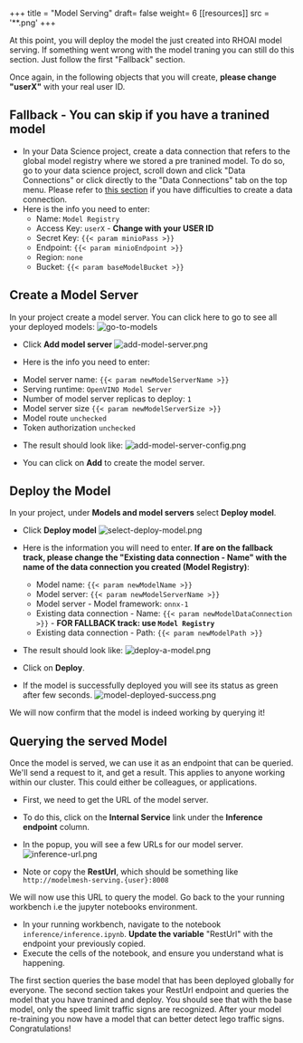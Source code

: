 +++
title = "Model Serving"
draft= false
weight= 6
[[resources]]
  src = '**.png'
+++

At this point, you will deploy the model the just created into RHOAI model serving. If something went wrong with the model traning you can still do this section. Just follow the first "Fallback" section.

Once again, in the following objects that you will create, **please change "userX"** with your real user ID.

## Fallback - You can skip if you have a tranined model

* In your Data Science project, create a data connection that refers to the global model registry where we stored a pre tranined model. To do so, go to your data science project, scroll down and click "Data Connections" or click directly to the "Data Connections" tab on the top menu. Please refer to [this section](/ai/creating-project/#create-a-data-connection-for-the-pipeline-server) if you have difficulties to create a data connection.
* Here is the info you need to enter:
    - Name: ```Model Registry```
    - Access Key: ```userX``` - **Change with your USER ID**
    - Secret Key: ```{{< param minioPass >}}```
    - Endpoint: ```{{< param minioEndpoint >}}```
    - Region: ```none```
    - Bucket: ```{{< param baseModelBucket >}}```

## Create a Model Server

In your project create a model server. You can click here to go to see all your deployed models:
![go-to-models](go-to-models.png)

* Click **Add model server**
![add-model-server.png](add-model-server.png)

* Here is the info you need to enter:

- Model server name: ```{{< param newModelServerName >}}```
- Serving runtime: ```OpenVINO Model Server```
- Number of model server replicas to deploy: ```1```
- Model server size ```{{< param newModelServerSize >}}```
- Model route ```unchecked```
- Token authorization ```unchecked```


* The result should look like:
![add-model-server-config.png](add-model-server-config.png)

* You can click on **Add** to create the model server.

## Deploy the Model

In your project, under **Models and model servers** select **Deploy model**.

* Click **Deploy model**
![select-deploy-model.png](select-deploy-model.png)

* Here is the information you will need to enter. **If are on the fallback track, please change the "Existing data connection - Name" with the name of the data connection you created (Model Registry)**:

    - Model name: ```{{< param newModelName >}}```
    - Model server: ```{{< param newModelServerName >}}```
    - Model server - Model framework: ```onnx-1```
    - Existing data connection - Name: ```{{< param newModelDataConnection >}}``` - **FOR FALLBACK track: use ```Model Registry```**
    - Existing data connection - Path: ```{{< param newModelPath >}}```

* The result should look like:
![deploy-a-model.png](deploy-a-model.png)

* Click on **Deploy**.
* If the model is successfully deployed you will see its status as green after few seconds.
![model-deployed-success.png](model-deployed-success.png)

We will now confirm that the model is indeed working by querying it!

## Querying the served Model

Once the model is served, we can use it as an endpoint that can be queried. We'll send a request to it, and get a result. This applies to anyone working within our cluster. This could either be colleagues, or applications.

* First, we need to get the URL of the model server.
* To do this, click on the **Internal Service** link under the **Inference endpoint** column.
* In the popup, you will see a few URLs for our model server.
![inference-url.png](inference-url.png)

* Note or copy the **RestUrl**, which should be something like `http://modelmesh-serving.{user}:8008`

We will now use this URL to query the model. Go back to the your running workbench i.e the jupyter notebooks environment.

- In your running workbench, navigate to the notebook `inference/inference.ipynb`. **Update the variable** "RestUrl" with the endpoint your previously copied.
- Execute the cells of the notebook, and ensure you understand what is happening.

The first section queries the base model that has been deployed globally for everyone. The second section takes your RestUrl endpoint and queries the model that you have tranined and deploy. You should see that with the base model, only the speed limit traffic signs are recognized. After your model re-training you now have a model that can better detect lego traffic signs. Congratulations!